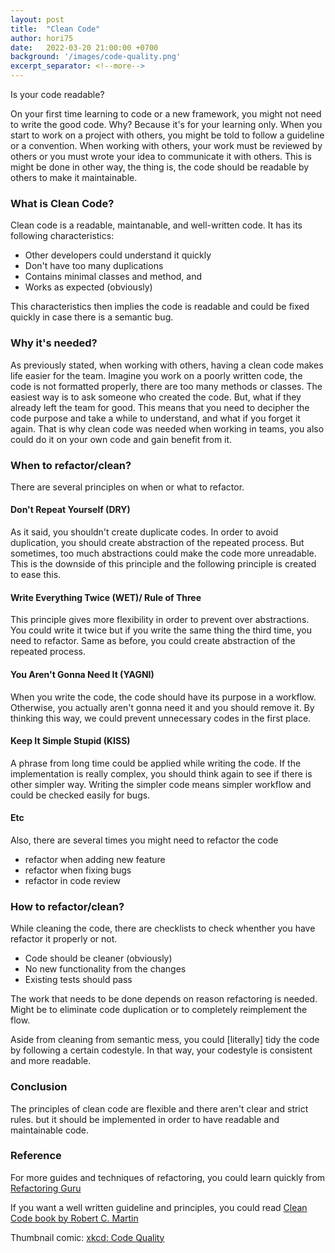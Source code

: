 ```yaml
---
layout: post
title:  "Clean Code"
author: hori75
date:   2022-03-20 21:00:00 +0700
background: '/images/code-quality.png'
excerpt_separator: <!--more-->
---
```


Is your code readable?
<!--more-->
On your first time learning to code or a new framework, you might not need to write the good code.
Why? Because it's for your learning only. When you start to work on a project with others,
you might be told to follow a guideline or a convention. When working with others, your work
must be reviewed by others or you must wrote your idea to communicate it with others.
This is might be done in other way, the thing is, the code should be readable by others to make it maintainable.

### What is Clean Code?

Clean code is a readable, maintanable, and well-written code. It has its following characteristics:

- Other developers could understand it quickly
- Don't have too many duplications
- Contains minimal classes and method, and
- Works as expected (obviously)

This characteristics then implies the code is readable and could be fixed quickly in case there is a semantic bug.

### Why it's needed?

As previously stated, when working with others, having a clean code makes life easier for the team.
Imagine you work on a poorly written code, the code is not formatted properly, there are too many methods or classes.
The easiest way is to ask someone who created the code. But, what if they already left the team for good.
This means that you need to decipher the code purpose and take a while to understand, and what if you forget it again.
That is why clean code was needed when working in teams, you also could do it on your own code and gain benefit from it.

### When to refactor/clean?

There are several principles on when or what to refactor. 

#### Don't Repeat Yourself (DRY)

As it said, you shouldn't create duplicate codes. 
In order to avoid duplication, you should create abstraction of the repeated process.
But sometimes, too much abstractions could make the code more unreadable.
This is the downside of this principle and the following principle is created to ease this.

#### Write Everything Twice (WET)/ Rule of Three

This principle gives more flexibility in order to prevent over abstractions.
You could write it twice but if you write the same thing the third time, you need to refactor.
Same as before, you could create abstraction of the repeated process.

#### You Aren't Gonna Need It (YAGNI)

When you write the code, the code should have its purpose in a workflow.
Otherwise, you actually aren't gonna need it and you should remove it.
By thinking this way, we could prevent unnecessary codes in the first place.

#### Keep It Simple Stupid (KISS)

A phrase from long time could be applied while writing the code.
If the implementation is really complex, you should think again to see if there is other simpler way.
Writing the simpler code means simpler workflow and could be checked easily for bugs.

#### Etc

Also, there are several times you might need to refactor the code

- refactor when adding new feature
- refactor when fixing bugs
- refactor in code review

### How to refactor/clean?

While cleaning the code, there are checklists to check whenther you have refactor it properly or not.

- Code should be cleaner (obviously)
- No new functionality from the changes
- Existing tests should pass

The work that needs to be done depends on reason refactoring is needed.
Might be to eliminate code duplication or to completely reimplement the flow.

Aside from cleaning from semantic mess, you could [literally] tidy the code by following a certain codestyle.
In that way, your codestyle is consistent and more readable.

### Conclusion

The principles of clean code are flexible and there aren't clear and strict rules.
but it should be implemented in order to have readable and maintainable code. 

### Reference

For more guides and techniques of refactoring, you could learn quickly from [Refactoring Guru](https://refactoring.guru/refactoring)

If you want a well written guideline and principles, you could read [Clean Code book by Robert C. Martin](https://www.amazon.com/Clean-Code-Handbook-Software-Craftsmanship/dp/0132350882)

Thumbnail comic: [xkcd: Code Quality](https://xkcd.com/1513/)
